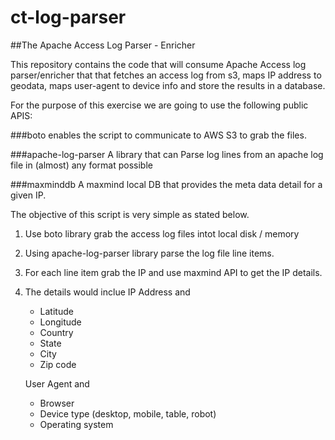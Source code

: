 # ct-log-parser

##The Apache Access Log Parser - Enricher

This repository contains the code that will consume Apache Access log parser/enricher that that fetches an access log from s3, maps IP address to geodata, maps user-agent to device info and store the results in a database.

For the purpose of this exercise we are going to use the following public APIS:

###boto 
enables the script to communicate to AWS S3 to grab the files.

###apache-log-parser
A library that can Parse log lines from an apache log file in (almost) any format possible

###maxminddb
A maxmind local DB that provides the meta data detail for a given IP.


The objective of this script is very simple as stated below.

1. Use boto library grab the access log files intot local disk / memory
2. Using apache-log-parser library parse the log file line items.
3. For each line item grab the IP and use maxmind API to get the IP details.
4. The details would inclue 
   IP Address and 
    - Latitude
    - Longitude
    - Country
    - State
    - City
    - Zip code
    
    User Agent and 
    - Browser
    - Device type (desktop, mobile, table, robot)
    - Operating system  
    